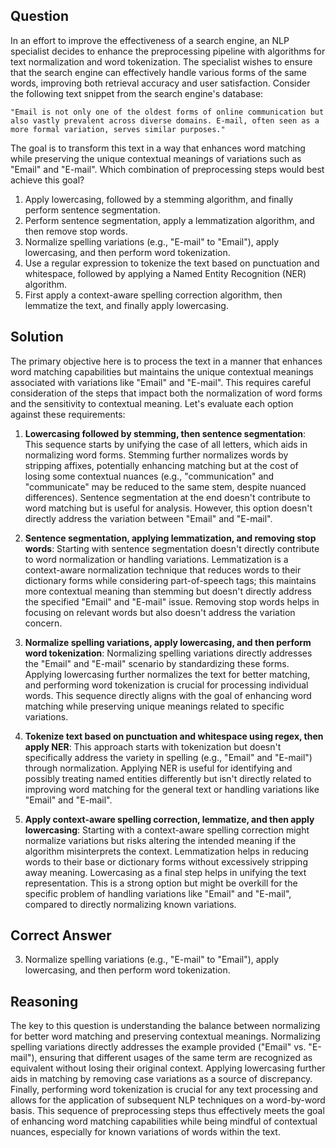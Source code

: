 ## Question

In an effort to improve the effectiveness of a search engine, an NLP specialist decides to enhance the preprocessing pipeline with algorithms for text normalization and word tokenization. The specialist wishes to ensure that the search engine can effectively handle various forms of the same words, improving both retrieval accuracy and user satisfaction. Consider the following text snippet from the search engine's database:

```
"Email is not only one of the oldest forms of online communication but also vastly prevalent across diverse domains. E-mail, often seen as a more formal variation, serves similar purposes."
```

The goal is to transform this text in a way that enhances word matching while preserving the unique contextual meanings of variations such as "Email" and "E-mail". Which combination of preprocessing steps would best achieve this goal?

1. Apply lowercasing, followed by a stemming algorithm, and finally perform sentence segmentation.
2. Perform sentence segmentation, apply a lemmatization algorithm, and then remove stop words.
3. Normalize spelling variations (e.g., "E-mail" to "Email"), apply lowercasing, and then perform word tokenization.
4. Use a regular expression to tokenize the text based on punctuation and whitespace, followed by applying a Named Entity Recognition (NER) algorithm.
5. First apply a context-aware spelling correction algorithm, then lemmatize the text, and finally apply lowercasing.

## Solution

The primary objective here is to process the text in a manner that enhances word matching capabilities but maintains the unique contextual meanings associated with variations like "Email" and "E-mail". This requires careful consideration of the steps that impact both the normalization of word forms and the sensitivity to contextual meaning. Let's evaluate each option against these requirements:

1. **Lowercasing followed by stemming, then sentence segmentation**: This sequence starts by unifying the case of all letters, which aids in normalizing word forms. Stemming further normalizes words by stripping affixes, potentially enhancing matching but at the cost of losing some contextual nuances (e.g., "communication" and "communicate" may be reduced to the same stem, despite nuanced differences). Sentence segmentation at the end doesn't contribute to word matching but is useful for analysis. However, this option doesn't directly address the variation between "Email" and "E-mail".

2. **Sentence segmentation, applying lemmatization, and removing stop words**: Starting with sentence segmentation doesn't directly contribute to word normalization or handling variations. Lemmatization is a context-aware normalization technique that reduces words to their dictionary forms while considering part-of-speech tags; this maintains more contextual meaning than stemming but doesn't directly address the specified "Email" and "E-mail" issue. Removing stop words helps in focusing on relevant words but also doesn't address the variation concern.

3. **Normalize spelling variations, apply lowercasing, and then perform word tokenization**: Normalizing spelling variations directly addresses the "Email" and "E-mail" scenario by standardizing these forms. Applying lowercasing further normalizes the text for better matching, and performing word tokenization is crucial for processing individual words. This sequence directly aligns with the goal of enhancing word matching while preserving unique meanings related to specific variations.

4. **Tokenize text based on punctuation and whitespace using regex, then apply NER**: This approach starts with tokenization but doesn't specifically address the variety in spelling (e.g., "Email" and "E-mail") through normalization. Applying NER is useful for identifying and possibly treating named entities differently but isn't directly related to improving word matching for the general text or handling variations like "Email" and "E-mail".

5. **Apply context-aware spelling correction, lemmatize, and then apply lowercasing**: Starting with a context-aware spelling correction might normalize variations but risks altering the intended meaning if the algorithm misinterprets the context. Lemmatization helps in reducing words to their base or dictionary forms without excessively stripping away meaning. Lowercasing as a final step helps in unifying the text representation. This is a strong option but might be overkill for the specific problem of handling variations like "Email" and "E-mail", compared to directly normalizing known variations.

## Correct Answer

3. Normalize spelling variations (e.g., "E-mail" to "Email"), apply lowercasing, and then perform word tokenization.

## Reasoning

The key to this question is understanding the balance between normalizing for better word matching and preserving contextual meanings. Normalizing spelling variations directly addresses the example provided ("Email" vs. "E-mail"), ensuring that different usages of the same term are recognized as equivalent without losing their original context. Applying lowercasing further aids in matching by removing case variations as a source of discrepancy. Finally, performing word tokenization is crucial for any text processing and allows for the application of subsequent NLP techniques on a word-by-word basis. This sequence of preprocessing steps thus effectively meets the goal of enhancing word matching capabilities while being mindful of contextual nuances, especially for known variations of words within the text.